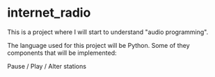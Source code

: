 # internet_radio
This is a project where I will start to understand "audio programming". 

The language used for this project will be Python. Some of they components that will be implemented:

Pause / Play / Alter stations 




